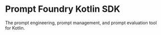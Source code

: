 # Prompt Foundry Kotlin SDK

The prompt engineering, prompt management, and prompt evaluation tool for Kotlin.
